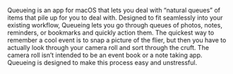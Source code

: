 Queueing is an app for macOS that lets you deal with “natural queues” of items that pile up for you to deal with. Designed to fit seamlessly into your existing workflow, Queueing lets you go through queues of photos, notes, reminders, or bookmarks and quickly action them. The quickest way to remember a cool event is to snap a picture of the flier, but then you have to actually look through your camera roll and sort through the cruft. The camera roll isn’t intended to be an event book or a note taking app. Queueing is designed to make this process easy and unstressful.
